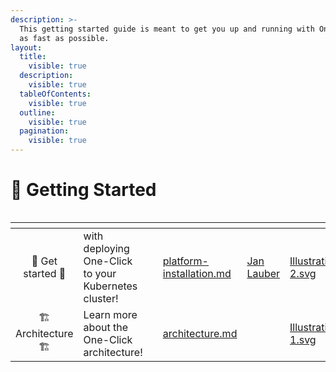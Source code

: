 ```yaml
---
description: >-
  This getting started guide is meant to get you up and running with One-Click
  as fast as possible.
layout:
  title:
    visible: true
  description:
    visible: true
  tableOfContents:
    visible: true
  outline:
    visible: true
  pagination:
    visible: true
---
```


# 🚀 Getting Started

<figure><img src=".gitbook/assets/output_speed_doubled_de_noised.gif" alt=""><figcaption></figcaption></figure>

<table data-card-size="large" data-view="cards"><thead><tr><th align="center"></th><th></th><th data-hidden></th><th data-hidden data-card-target data-type="content-ref"></th><th data-hidden data-type="users" data-multiple></th><th data-hidden data-card-cover data-type="files"></th></tr></thead><tbody><tr><td align="center"><span data-gb-custom-inline data-tag="emoji" data-code="1f680">🚀</span> Get started <span data-gb-custom-inline data-tag="emoji" data-code="1f680">🚀</span></td><td>with deploying One-Click to your Kubernetes cluster!</td><td></td><td><a href="getting-started/platform-installation.md">platform-installation.md</a></td><td><a href="https://app.gitbook.com/u/3TEhfGQWeUMvmd5iVH8d1n5qCE42">Jan Lauber</a></td><td><a href=".gitbook/assets/Illustration 2.svg">Illustration 2.svg</a></td></tr><tr><td align="center"><span data-gb-custom-inline data-tag="emoji" data-code="1f3d7">🏗️</span> Architecture <span data-gb-custom-inline data-tag="emoji" data-code="1f3d7">🏗️</span></td><td>Learn more about the One-Click architecture!</td><td></td><td><a href="operator-manual/architecture.md">architecture.md</a></td><td></td><td><a href=".gitbook/assets/Illustration 1.svg">Illustration 1.svg</a></td></tr></tbody></table>
